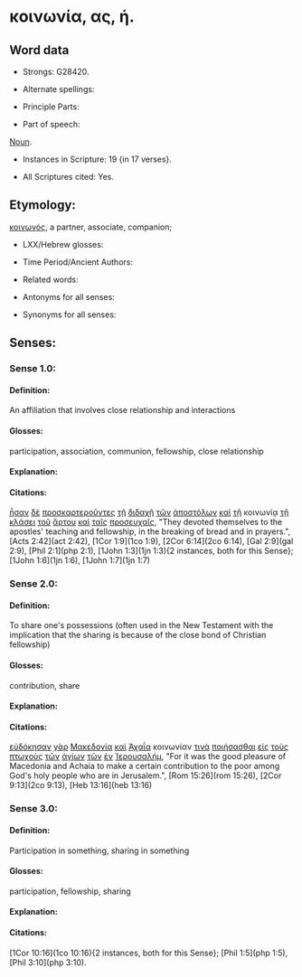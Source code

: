 # κοινωνία, ας, ἡ.

<!-- Status: S2=Needs2ndReview -->
<!-- Lexica used for edits: BDAG, FFM, LN, BN, A-S -->

## Word data

* Strongs: G28420.


* Alternate spellings:

* Principle Parts: 

* Part of speech: 

[Noun](http://ugg.readthedocs.io/en/latest/noun.html).

* Instances in Scripture: 19 {in 17 verses}.

* All Scriptures cited: Yes.

## Etymology: 

[κοινωνός](../G28440/01.md), a partner, associate, companion;

* LXX/Hebrew glosses: 

* Time Period/Ancient Authors: 

* Related words: 

* Antonyms for all senses:

* Synonyms for all senses: 

## Senses:

### Sense 1.0:

#### Definition: 

An affiliation that involves close relationship and interactions 

#### Glosses:

participation, association, communion, fellowship, close relationship

#### Explanation:

#### Citations:

[ἦσαν](../G99999/01.md) [δὲ](../G11610/01.md) [προσκαρτεροῦντες](../G43420/01.md) [τῇ](../G35880/01.md) [διδαχῇ](../G13220/01.md) [τῶν](../G35880/01.md) [ἀποστόλων](../G06520/01.md) [καὶ](../G25320/01.md) [τῇ](../G35880/01.md) κοινωνίᾳ [τῇ](../G35880/01.md) [κλάσει](../G28000/01.md) [τοῦ](../G35880/01.md) [ἄρτου](../G07400/01.md) [καὶ](../G25320/01.md) [ταῖς](../G35880/01.md) [προσευχαῖς](../G43350/01.md), 
"They devoted themselves to the apostles' teaching and fellowship, in the breaking of bread and in prayers.", 
[Acts 2:42](act 2:42), [1Cor 1:9](1co 1:9), [2Cor 6:14](2co 6:14),  [Gal 2:9](gal 2:9), [Phil 2:1](php 2:1),  [1John 1:3](1jn 1:3){2 instances, both for this Sense};  [1John 1:6](1jn 1:6),  [1John 1:7](1jn 1:7)  

### Sense 2.0:

#### Definition: 

To share one's possessions (often used in the New Testament with the implication that the sharing is because of the close bond of Christian fellowship)

#### Glosses:

contribution, share 

#### Explanation:

#### Citations:

[εὐδόκησαν](../G21060/01.md) [γὰρ](../G10630/01.md) [Μακεδονία](../G31090/01.md) [καὶ](../G25320/01.md) [Ἀχαΐα](../G08820/01.md) κοινωνίαν [τινὰ](../G51000/01.md) [ποιήσασθαι](../G41600/01.md) [εἰς](../G15190/01.md) [τοὺς](../G35880/01.md) [πτωχοὺς](../G44340/01.md) [τῶν](../G35880/01.md) [ἁγίων](../G00400/01.md) [τῶν](../G35880/01.md) [ἐν](../G17220/01.md) [Ἰερουσαλήμ](../G24140/01.md), 
"For it was the good pleasure of Macedonia and Achaia to make a certain contribution to the poor among God's holy people who are in Jerusalem.", 
[Rom 15:26](rom 15:26),   [2Cor 9:13](2co 9:13),   [Heb 13:16](heb 13:16)  

### Sense 3.0:

#### Definition: 

Participation in something, sharing in something

#### Glosses:

participation, fellowship, sharing

#### Explanation:

#### Citations:

[1Cor 10:16](1co 10:16){2 instances, both for this Sense}; [Phil 1:5](php 1:5),  [Phil 3:10](php 3:10). 
  
